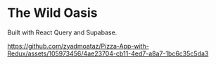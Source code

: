<!-- To write h1 use # > h2 is ## -->

# The Wild Oasis

Built with React Query and Supabase.

https://github.com/zyadmoataz/Pizza-App-with-Redux/assets/105973456/4ae23704-cb11-4ed7-a8a7-1bc6c35c5da3
